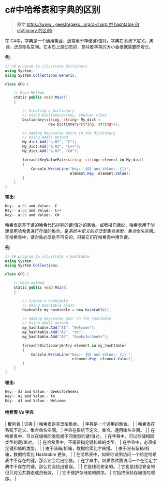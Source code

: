 # c#中哈希表和字典的区别

> 原文:[https://www . geesforgeks . org/c-sharp 中 hashtable 和 dictionary 的区别/](https://www.geeksforgeeks.org/difference-between-hashtable-and-dictionary-in-c-sharp/)

在 C#中，字典是一个通用集合，通常用于存储键/值对。字典在*系统下定义。集合。泛型*命名空间。它本质上是动态的，意味着字典的大小会根据需要而增长。

**例:**

```cs
// C# program to illustrate Dictionary
using System;
using System.Collections.Generic;

class GFG {

    // Main Method
    static public void Main()
    {

        // Creating a dictionary
        // using Dictionary<TKey, TValue> class
        Dictionary<string, string> My_dict = 
                    new Dictionary<string, string>();

        // Adding key/value pairs in the Dictionary
        // Using Add() method
        My_dict.Add("a.01", "C");
        My_dict.Add("a.02", "C++");
        My_dict.Add("a.03", "C#");

        foreach(KeyValuePair<string, string> element in My_dict)
        {
            Console.WriteLine("Key:- {0} and Value:- {1}", 
                              element.Key, element.Value);
        }
    }
}
```

**输出:**

```cs
Key:- a.01 and Value:- C
Key:- a.02 and Value:- C++
Key:- a.03 and Value:- C#

```

哈希表是基于键的哈希代码排列的键/值对的集合。或者换句话说，哈希表用于创建使用哈希表进行存储的集合。是*系统中定义的非泛型集合类型。集合*命名空间。在哈希表中，键对象必须是不可变的，只要它们在哈希表中用作键。

**例:**

```cs
// C# program to illustrate a hashtable
using System;
using System.Collections;

class GFG {

    // Main method
    static public void Main()
    {

        // Create a hashtable
        // Using Hashtable class
        Hashtable my_hashtable = new Hashtable();

        // Adding key/value pair in the hashtable
        // Using Add() method
        my_hashtable.Add("A1", "Welcome");
        my_hashtable.Add("A2", "to");
        my_hashtable.Add("A3", "GeeksforGeeks");

        foreach(DictionaryEntry element in my_hashtable)
        {
            Console.WriteLine("Key:- {0} and Value:- {1} ",
                               element.Key, element.Value);
        }
    }
}
```

**输出:**

```cs
Key:- A3 and Value:- GeeksforGeeks 
Key:- A2 and Value:- to 
Key:- A1 and Value:- Welcome 

```

#### 哈希表 Vs 字典

| 散列表 | 词典 |
| 哈希表是非泛型集合。 | 字典是一个通用的集合。 |
| 哈希表在系统下定义。集合命名空间。 | 字典在系统下定义。集合。通用命名空间。 |
| 在哈希表中，可以存储相同类型或不同类型的键/值对。 | 在字典中，可以存储相同类型的键/值对。 |
| 在哈希表中，不需要指定键和值的类型。 | 在字典中，必须指定键和值的类型。 |
| 由于装箱/拆箱，数据检索比字典慢。 | 由于没有装箱/拆箱，数据检索比 Hashtable 更快。 |
| 在哈希表中，如果你试图访问一个给定哈希表中不存在的键，那么它会给出空值。 | 在字典中，如果你试图访问一个在给定字典中不存在的键，那么它会给出错误。 |
| 它是线程安全的。 | 它也是线程安全的但只对公共静态成员有效。 |
| 它不维护存储值的顺序。 | 它始终保持存储值的顺序。 |